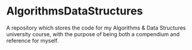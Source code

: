 # AlgorithmsDataStructures
A repository which stores the code for my Algorithms &amp; Data Structures university course, with the purpose of being both a compendium and reference for myself.
